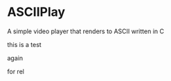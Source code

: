 # ASCIIPlay
A simple video player that renders to ASCII written in C

this is a test

again

for rel
